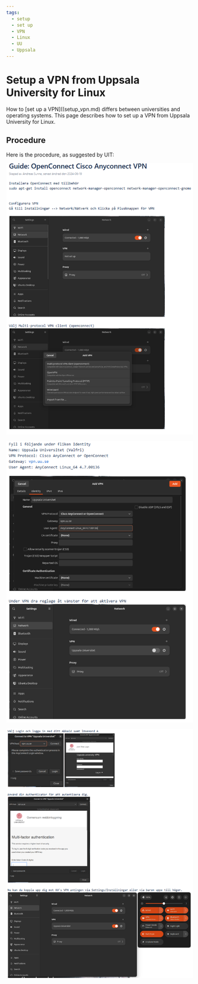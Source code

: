 ```yaml
---
tags:
  - setup
  - set up
  - VPN
  - Linux
  - UU
  - Uppsala
---
```


# Setup a VPN from Uppsala University for Linux

How to [set up a VPN]((setup_vpn.md) differs between universities
and operating systems.
This page describes how to set up a VPN from Uppsala University for Linux.

## Procedure

Here is the procedure, as suggested by UIT:

![Setup a VPN from Uppsala University for Linux 1](./img/setup_vpn_uu_linux_1.png)

![Setup a VPN from Uppsala University for Linux 2](./img/setup_vpn_uu_linux_2.png)

![Setup a VPN from Uppsala University for Linux 3](./img/setup_vpn_uu_linux_3.png)

